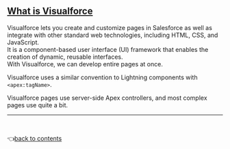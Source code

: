## [What is Visualforce](https://www.tutorialspoint.com/salesforce/salesforce_visualforce_pages.htm#)   
Visualforce lets you create and customize pages in Salesforce as well as integrate with other standard web technologies, including HTML, CSS, and JavaScript.   
It is a component-based user interface (UI) framework that enables the creation of dynamic, reusable interfaces.   
With Visualforce, we can develop entire pages at once.    

Visualforce uses a similar convention to Lightning components with `<apex:tagName>`.    

Visualforce pages use server-side Apex controllers, and most complex pages use quite a bit.

---

<br>

👈[back to contents](https://github.com/Klosmi/salesforce/blob/main/README.md#visualforce)
